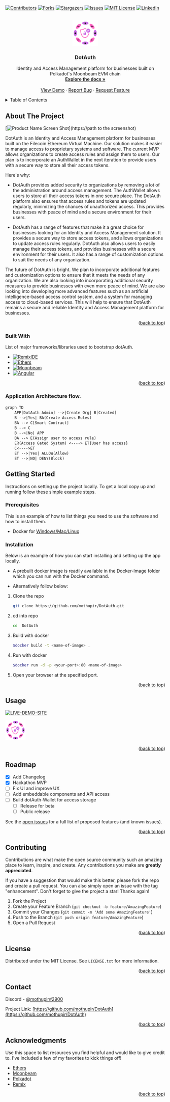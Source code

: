 <a name="readme-top"></a>

[![Contributors][contributors-shield]][contributors-url]
[![Forks][forks-shield]][forks-url]
[![Stargazers][stars-shield]][stars-url]
[![Issues][issues-shield]][issues-url]
[![MIT License][license-shield]][license-url]
[![LinkedIn][linkedin-shield]][linkedin-url]



<!-- PROJECT LOGO -->
<br />
<div align="center">
  <a href="https://github.com/mothupir/DotAuth">
    <img src="DotAuthApp/src/assets/logo.png" alt="Logo" width="80" height="80">
  </a>

  <h3 align="center">DotAuth</h3>

  <p align="center">
    Identity and Access Management platform for businesses built on Polkadot's Moonbeam EVM chain
    <br />
    <a href="https://github.com/mothupir/DotAuth"><strong>Explore the docs »</strong></a>
    <br />
    <br />
    <a href="https://link to youtube video">View Demo</a>
    ·
    <a href="https://github.com/mothupir/DotAuth/issues">Report Bug</a>
    ·
    <a href="https://github.com/mothupir/DotAuth/issues">Request Feature</a>
  </p>
</div>



<!-- TABLE OF CONTENTS -->
<details>
  <summary>Table of Contents</summary>
  <ol>
    <li>
      <a href="#about-the-project">About The Project</a>
      <ul>
        <li><a href="#built-with">Built With</a></li>
      </ul>
    </li>
    <li>
      <a href="#getting-started">Getting Started</a>
      <ul>
        <li><a href="#prerequisites">Prerequisites</a></li>
        <li><a href="#installation">Installation</a></li>
      </ul>
    </li>
    <li><a href="#usage">Usage</a></li>
    <li><a href="#roadmap">Roadmap</a></li>
    <li><a href="#contributing">Contributing</a></li>
    <li><a href="#license">License</a></li>
    <li><a href="#contact">Contact</a></li>
    <li><a href="#acknowledgments">Acknowledgments</a></li>
  </ol>
</details>



<!-- ABOUT THE PROJECT -->
## About The Project

[![Product Name Screen Shot][product-screenshot]](https://path to the screenshot)

DotAuth is an Identity and Access Management platform for businesses built on the Filecoin Ethereum Virtual Machine. Our solution makes it easier to manage access to proprietary systems and software. The current MVP allows organizations to create access rules and assign them to users. Our plan is to incorporate an AuthWallet in the next iteration to provide users with a secure way to store all their access tokens.

Here's why:

* DotAuth provides added security to organizations by removing a lot of the administration around access management. The AuthWallet allows users to store all their access tokens in one secure place. The DotAuth platform also ensures that access rules and tokens are updated regularly, minimizing the chances of unauthorized access. This provides businesses with peace of mind and a secure environment for their users.

* DotAuth has a range of features that make it a great choice for businesses looking for an Identity and Access Management solution. It provides a secure way to store access tokens, and allows organizations to update access rules regularly. DotAuth also allows users to easily manage their access tokens, and provides businesses with a secure environment for their users. It also has a range of customization options to suit the needs of any organization.


The future of DotAuth is bright. We plan to incorporate additional features and customization options to ensure that it meets the needs of any organization. We are also looking into incorporating additional security measures to provide businesses with even more peace of mind. We are also looking into developing more advanced features such as an artificial intelligence-based access control system, and a system for managing access to cloud-based services. This will help to ensure that DotAuth remains a secure and reliable Identity and Access Management platform for businesses.


<p align="right">(<a href="#readme-top">back to top</a>)</p>



### Built With

List of major frameworks/libraries used to bootstrap dotAuth.

* [![RemixIDE][remix.ethereum.org]][Remix-url]
* [![Ethers][Ethers.js]][Ethers-url]
* [![Moonbeam][Moonbeam.network]][Moonbeam-url]
* [![Angular][Angular.io]][Angular-url]

<p align="right">(<a href="#readme-top">back to top</a>)</p>

### Application Architecture flow.

```mermaid
graph TD
    APP[DotAuth Admin] -->|Create Org| B[Created]
    B -->|Yes| BA(Create Access Rules)
    BA --> C[Smart Contract]
    B --> C
    B -->|No| APP
    BA --> E(Assign user to access rule)
    ER(Access Gated System) <----> ET{User has access}
    C<---->ET
    ET -->|Yes| ALLOW(Allow)
    ET -->|NO| DENY(Block)
```

## Getting Started

Instructions on setting up the project locally.
To get a local copy up and running follow these simple example steps.

### Prerequisites

This is an example of how to list things you need to use the software and how to install them.

* Docker for [Windows/Mac/Linux](https://docs.docker.com/get-docker/)


### Installation

Below is an example of how you can start installing and setting up the app locally.

* A prebuilt docker image is readily available in the Docker-Image folder which you can run with the Docker command.

* Alternatively follow below:

1. Clone the repo
   ```sh
   git clone https://github.com/mothupir/DotAuth.git
   ```
3. cd into repo
   ```sh
   cd  DotAuth
   ```
4. Build with docker
   ```sh
   $docker build -t <name-of-image> .
   ```
5. Run with docker
   ```sh
   $docker run -d -p <your-port>:80 <name-of-image>
   ```
6. Open your browser at the specified port.

<p align="right">(<a href="#readme-top">back to top</a>)</p>



<!-- USAGE EXAMPLES -->
## Usage

[![LIVE-DEMO-SITE](deployed-site-here)](deployed-site-here)

[![DEMO](DotAuthApp/src/assets/favicon.png)](https://youtu.be/mtcGJLqD41M)

<p align="right">(<a href="#readme-top">back to top</a>)</p>



<!-- ROADMAP -->
## Roadmap

- [x] Add Changelog
- [x] Hackathon MVP
- [ ] Fix UI and improve UX
- [ ] Add embeddable components and API access
- [ ] Build dotAuth-Wallet for access storage
    - [ ] Release for beta
    - [ ] Public release

See the [open issues](https://github.com/mothupir/DotAuth/issues) for a full list of proposed features (and known issues).

<p align="right">(<a href="#readme-top">back to top</a>)</p>



<!-- CONTRIBUTING -->
## Contributing

Contributions are what make the open source community such an amazing place to learn, inspire, and create. Any contributions you make are **greatly appreciated**.

If you have a suggestion that would make this better, please fork the repo and create a pull request. You can also simply open an issue with the tag "enhancement".
Don't forget to give the project a star! Thanks again!

1. Fork the Project
2. Create your Feature Branch (`git checkout -b feature/AmazingFeature`)
3. Commit your Changes (`git commit -m 'Add some AmazingFeature'`)
4. Push to the Branch (`git push origin feature/AmazingFeature`)
5. Open a Pull Request

<p align="right">(<a href="#readme-top">back to top</a>)</p>



<!-- LICENSE -->
## License

Distributed under the MIT License. See `LICENSE.txt` for more information.

<p align="right">(<a href="#readme-top">back to top</a>)</p>



<!-- CONTACT -->
## Contact

Discord - [@mothupir#2900](https://discord.com/channels/@mmothupir#2900)

Project Link: [https://github.com/mothupir/DotAuth](https://github.com/mothupir/DotAuth)

<p align="right">(<a href="#readme-top">back to top</a>)</p>



<!-- ACKNOWLEDGMENTS -->
## Acknowledgments

Use this space to list resources you find helpful and would like to give credit to. I've included a few of my favorites to kick things off!

* [Ethers](https://docs.ethers.org/v5/)
* [Moonbeam](https://docs.moonbeam.network/)
* [Polkadot](https://polkadot.network/)
* [Remix](https://remix.ethereum.org/)

<p align="right">(<a href="#readme-top">back to top</a>)</p>



<!-- MARKDOWN LINKS & IMAGES -->
<!-- https://www.markdownguide.org/basic-syntax/#reference-style-links -->
[contributors-shield]: https://img.shields.io/github/contributors/mothupir/DotAuth.svg?style=for-the-badge
[contributors-url]: https://github.com/mothupir/DotAuth/
[forks-shield]: https://img.shields.io/github/forks/mothupir/DotAuth.svg?style=for-the-badge
[forks-url]: https://github.com/mothupir/DotAuth/network/members
[stars-shield]: https://img.shields.io/github/stars/mothupir/DotAuth.svg?style=for-the-badge
[stars-url]: https://github.com/othneildrew/Best-README-Template/stargazers
[issues-shield]: https://img.shields.io/github/issues/mothupir/DotAuth.svg?style=for-the-badge
[issues-url]: https://github.com/mothupir/DotAuth/issues
[license-shield]: https://img.shields.io/github/license/mothupir/DotAuth.svg?style=for-the-badge
[license-url]: https://github.com/mothupir/DotAuth/blob/master/LICENSE.txt
[linkedin-shield]: https://img.shields.io/badge/-LinkedIn-black.svg?style=for-the-badge&logo=linkedin&colorB=555
[linkedin-url]: https://www.linkedin.com/in/mothupi-ramogayana-68849480/
[product-screenshot]: images/screenshot.png
[moonbeam.network]: https://img.shields.io/badge/moonbeam-000000?style=for-the-badge&logo=remixethereum&logoColor=white
[Moonbeam-url]: https://docs.moonbeam.network/
[remix.ethereum.org]: https://img.shields.io/badge/remix-000000?style=for-the-badge&logo=remixethereum&logoColor=white
[Remix-url]: https://remix.ethereum.org/
[Ethers.js]: https://img.shields.io/badge/Ethers.js-000500?style=for-the-badge&logo=ethers&logoColor=blue
[Ethers-url]: https://docs.ethers.org/v6/
[Angular.io]: https://img.shields.io/badge/Angular-DD0031?style=for-the-badge&logo=angular&logoColor=white
[Angular-url]: https://angular.io/
